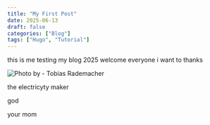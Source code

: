 ```yaml
---
title: "My First Post"
date: 2025-06-13
draft: false
categories: ["Blog"]
tags: ["Hugo", "Tutorial"]
---
```


this is me testing my blog  2025
welcome everyone
i want to thanks 

![](images/01.avif "Photo by - Tobias Rademacher")

the electricyty maker 

god 

your mom